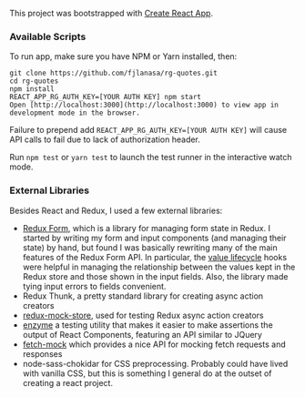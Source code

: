 This project was bootstrapped with [Create React App](https://github.com/facebookincubator/create-react-app).

### Available Scripts

To run app, make sure you have NPM or Yarn installed, then:

```
git clone https://github.com/fjlanasa/rg-quotes.git
cd rg-quotes
npm install
REACT_APP_RG_AUTH_KEY=[YOUR AUTH KEY] npm start
Open [http://localhost:3000](http://localhost:3000) to view app in development mode in the browser.
```

Failure to prepend add `REACT_APP_RG_AUTH_KEY=[YOUR AUTH KEY]` will cause API calls to fail due to lack of authorization header.

Run `npm test` or `yarn test` to launch the test runner in the interactive watch mode.

### External Libraries

Besides React and Redux, I used a few external libraries:

- [Redux Form](https://redux-form.com/7.4.2/docs/gettingstarted.md/), which is a library for managing form state in Redux. I started by writing my form and input components (and managing their state) by hand, but found I was basically rewriting many of the main features of the Redux Form API. In particular, the [value lifecycle](https://redux-form.com/7.4.2/docs/valuelifecycle.md/) hooks were helpful in managing the relationship between the values kept in the Redux store and those shown in the input fields. Also, the library made tying input errors to fields convenient.
- Redux Thunk, a pretty standard library for creating async action creators
- [redux-mock-store](https://github.com/dmitry-zaets/redux-mock-store), used for testing Redux async action creators
- [enzyme](https://github.com/airbnb/enzyme) a testing utility that makes it easier to make assertions the output of React Components, featuring an API similar to JQuery
- [fetch-mock](https://github.com/wheresrhys/fetch-mock) which provides a nice API for mocking fetch requests and responses
- node-sass-chokidar for CSS preprocessing. Probably could have lived with vanilla CSS, but this is something I general do at the outset of creating a react project.
